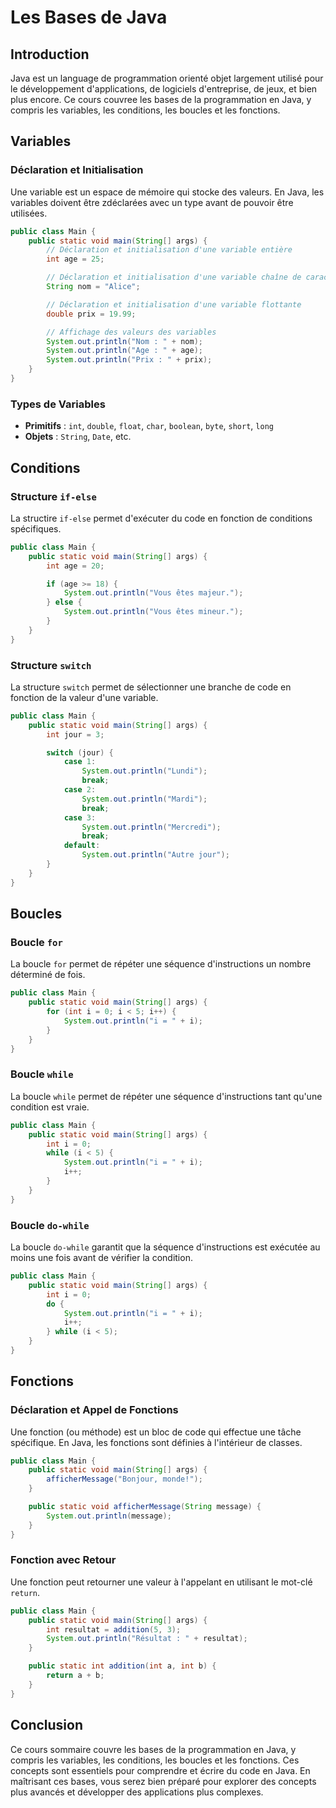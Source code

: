 # Les Bases de Java

## Introduction

Java est un language de programmation orienté objet largement utilisé pour le développement d'applications, de logiciels d'entreprise, de jeux, et bien plus encore. Ce cours couvree les bases de la programmation en Java, y compris les variables, les conditions, les boucles et les fonctions.

## Variables

### Déclaration et Initialisation

Une variable est un espace de mémoire qui stocke des valeurs. En Java, les variables doivent être zdéclarées avec un type avant de pouvoir être utilisées.
```java
public class Main {
    public static void main(String[] args) {
        // Déclaration et initialisation d'une variable entière
        int age = 25;

        // Déclaration et initialisation d'une variable chaîne de caractères
        String nom = "Alice";

        // Déclaration et initialisation d'une variable flottante
        double prix = 19.99;

        // Affichage des valeurs des variables
        System.out.println("Nom : " + nom);
        System.out.println("Age : " + age);
        System.out.println("Prix : " + prix);
    }
}
```

### Types de Variables

- **Primitifs** : `int`, `double`, `float`, `char`, `boolean`, `byte`, `short`, `long`
- **Objets** : `String`, `Date`, etc.

## Conditions

### Structure `if-else`

La structire `if-else` permet d'exécuter du  code en fonction de conditions spécifiques.
```java
public class Main {
    public static void main(String[] args) {
        int age = 20;

        if (age >= 18) {
            System.out.println("Vous êtes majeur.");
        } else {
            System.out.println("Vous êtes mineur.");
        }
    }
}
```

### Structure `switch`

La structure `switch` permet de sélectionner une branche de code en fonction de la valeur d'une variable.
```java
public class Main {
    public static void main(String[] args) {
        int jour = 3;

        switch (jour) {
            case 1:
                System.out.println("Lundi");
                break;
            case 2:
                System.out.println("Mardi");
                break;
            case 3:
                System.out.println("Mercredi");
                break;
            default:
                System.out.println("Autre jour");
        }
    }
}
```

## Boucles

### Boucle `for`

La boucle `for` permet de répéter une séquence d'instructions un nombre déterminé de fois.
```java
public class Main {
    public static void main(String[] args) {
        for (int i = 0; i < 5; i++) {
            System.out.println("i = " + i);
        }
    }
}
```

### Boucle `while`

La boucle `while` permet de répéter une séquence d'instructions tant qu'une condition est vraie.
```java
public class Main {
    public static void main(String[] args) {
        int i = 0;
        while (i < 5) {
            System.out.println("i = " + i);
            i++;
        }
    }
}
```

### Boucle `do-while`

La boucle `do-while` garantit que la séquence d'instructions est exécutée au moins une fois avant de vérifier la condition.
```java
public class Main {
    public static void main(String[] args) {
        int i = 0;
        do {
            System.out.println("i = " + i);
            i++;
        } while (i < 5);
    }
}
```

## Fonctions

### Déclaration et Appel de Fonctions

Une fonction (ou méthode) est un bloc de code qui effectue une tâche spécifique. En Java, les fonctions sont définies à l'intérieur de classes.
```java
public class Main {
    public static void main(String[] args) {
        afficherMessage("Bonjour, monde!");
    }

    public static void afficherMessage(String message) {
        System.out.println(message);
    }
}
```

### Fonction avec Retour

Une fonction peut retourner une valeur à l'appelant en utilisant le mot-clé `return`.
```java
public class Main {
    public static void main(String[] args) {
        int resultat = addition(5, 3);
        System.out.println("Résultat : " + resultat);
    }

    public static int addition(int a, int b) {
        return a + b;
    }
}
```

## Conclusion

Ce cours sommaire couvre les bases de la programmation en Java, y compris les variables, les conditions, les boucles et les fonctions. Ces concepts sont essentiels pour comprendre et écrire du code en Java. En maîtrisant ces bases, vous serez bien préparé pour explorer des concepts plus avancés et développer des applications plus complexes.